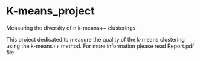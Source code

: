 # K-means_project
Measuring the diversity of n k-means++ clusterings

This project dedicated to measure the quality of the k-means clustering using the k-means++ method.
For more information please read Report.pdf file.